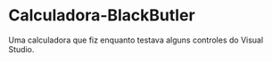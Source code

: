# Calculadora-BlackButler
Uma calculadora que fiz enquanto testava alguns controles do Visual Studio.
